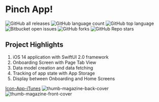 # Pinch App!


![GitHub all releases](https://img.shields.io/github/downloads/droptophop/iOS-pinch-app/total)
![GitHub language count](https://img.shields.io/github/languages/count/droptophop/iOS-pinch-app)
![GitHub top language](https://img.shields.io/github/languages/top/droptophop/iOS-pinch-app?color=yellow)
![Bitbucket open issues](https://img.shields.io/bitbucket/issues/droptophop/iOS-pinch-app)
![GitHub forks](https://img.shields.io/github/forks/droptophop/iOS-pinch-app?style=social)
![GitHub Repo stars](https://img.shields.io/github/stars/droptophop/iOS-pinch-app?style=social)

## Project Highlights

1. iOS 14 application with SwiftUI 2.0 framework
2. Onboarding Screen with Page Tab View
3. Data model creation and data fetching
4. Tracking of app state with App Storage
5. Display between Onboarding and Home Screens

[Icon-App-iTunes](https://user-images.githubusercontent.com/28074009/154827821-7feddaae-b62d-455e-aca3-d0653e655ec4.png)
![thumb-magazine-back-cover](https://user-images.githubusercontent.com/28074009/154827844-629bc4f3-75b9-4001-87bb-e7bcb920c8a2.jpg)
![thumb-magazine-front-cover](https://user-images.githubusercontent.com/28074009/154827845-343cc05f-0081-4c28-8086-e354eaa64a06.jpg)
